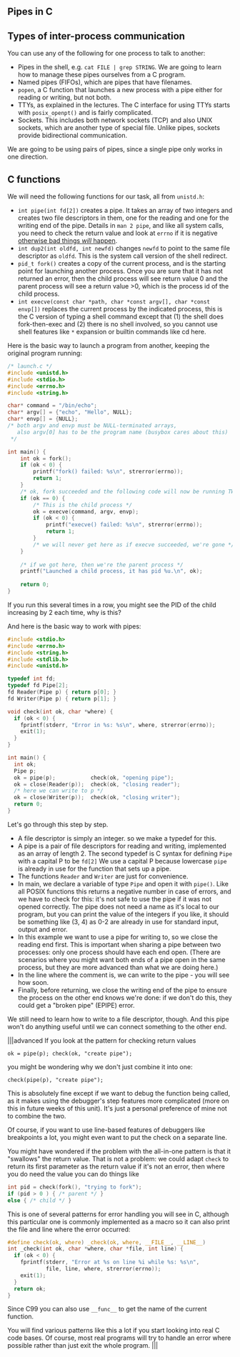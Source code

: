 ## Pipes in C

## Types of inter-process communication

You can use any of the following for one process to talk to another:

  - Pipes in the shell, e.g. `cat FILE | grep STRING`. We are going to learn how to manage these pipes ourselves from a C program.
  - Named pipes (FIFOs), which are pipes that have filenames.
  - `popen`, a C function that launches a new process with a pipe either for reading or writing, but not both.
  - TTYs, as explained in the lectures. The C interface for using TTYs starts with `posix_openpt()` and is fairly complicated.
  - Sockets. This includes both network sockets (TCP) and also UNIX sockets, which are another type of special file. Unlike pipes, sockets provide bidirectional communication.

We are going to be using pairs of pipes, since a single pipe only works in one direction.

## C functions

We will need the following functions for our task, all from `unistd.h`:

  - `int pipe(int fd[2])` creates a pipe. It takes an array of two integers and creates two file descriptors in them, one for the reading and one for the writing end of the pipe. Details in `man 2 pipe`, and like all system calls, you need to check the return value and look at `errno` if it is negative [otherwise bad things _will_ happen](http://rachelbythebay.com/w/2014/08/19/fork/).
  - `int dup2(int oldfd, int newfd)` changes `newfd` to point to the same file descriptor as `oldfd`. This is the system call version of the shell redirect.
  - `pid_t fork()` creates a copy of the current process, and is the starting point for launching another process. Once you are sure that it has not returned an error, then the child process will see return value 0 and the parent process will see a return value >0, which is the process id of the child process.
  - `int execve(const char *path, char *const argv[], char *const envp[])` replaces the current process by the indicated process, this is the C version of typing a shell command except that (1) the shell does fork-then-exec and (2) there is no shell involved, so you cannot use shell features like `*` expansion or builtin commands like cd here.

Here is the basic way to launch a program from another, keeping the original program running:

```C
/* launch.c */
#include <unistd.h>
#include <stdio.h>
#include <errno.h>
#include <string.h>

char* command = "/bin/echo";
char* argv[] = {"echo", "Hello", NULL};
char* envp[] = {NULL};
/* both argv and envp must be NULL-terminated arrays,
   also argv[0] has to be the program name (busybox cares about this)
 */

int main() {
    int ok = fork();
    if (ok < 0) {
        printf("fork() failed: %s\n", strerror(errno));
        return 1;
    }
    /* ok, fork succeeded and the following code will now be running TWICE */
    if (ok == 0) {
        /* This is the child process */
        ok = execve(command, argv, envp);
        if (ok < 0) {
            printf("execve() failed: %s\n", strerror(errno));
            return 1;
        }
        /* we will never get here as if execve succeeded, we're gone */
    }
    
    /* if we got here, then we're the parent process */
    printf("Launched a child process, it has pid %u.\n", ok);
    
    return 0;
}
```
If you run this several times in a row, you might see the PID of the child increasing by 2 each time, why is this?

And here is the basic way to work with pipes:

```C
#include <stdio.h>
#include <errno.h>
#include <string.h>
#include <stdlib.h>
#include <unistd.h>

typedef int fd;
typedef fd Pipe[2];
fd Reader(Pipe p) { return p[0]; }
fd Writer(Pipe p) { return p[1]; }

void check(int ok, char *where) {
  if (ok < 0) {
    fprintf(stderr, "Error in %s: %s\n", where, strerror(errno));
    exit(1);
  }
}

int main() {
  int ok;
  Pipe p;
  ok = pipe(p);           check(ok, "opening pipe");
  ok = close(Reader(p));  check(ok, "closing reader");
  /* here we can write to p */
  ok = close(Writer(p));  check(ok, "closing writer");
  return 0;
}
```

Let's go through this step by step.

  * A file descriptor is simply an integer. so we make a typedef for this.
  * A pipe is a pair of file descriptors for reading and writing, implemented as an array of length 2. The second typedef is C syntax for defining `Pipe` with a capital P to be `fd[2]` We use a capital P because lowercase `pipe` is already in use for the function that sets up a pipe.
  * The functions `Reader` and `Writer` are just for convenience.
  * In main, we declare a variable of type `Pipe` and open it with `pipe()`. Like all POSIX functions this returns a negative number in case of errors, and we have to check for this: it's not safe to use the pipe if it was not opened correctly. The pipe does not need a name as it's local to our program, but you can print the value of the integers if you like, it should be something like (3, 4) as 0-2 are already in use for standard input, output and error.
  * In this example we want to use a pipe for writing to, so we close the reading end first. This is important when sharing a pipe between two processes: only one process should have each end open. (There are scenarios where you might want both ends of a pipe open in the same process, but they are more advanced than what we are doing here.)
  * In the line where the comment is, we can write to the pipe - you will see how soon.
  * Finally, before returning, we close the writing end of the pipe to ensure the process on the other end knows we're done: if we don't do this, they could get a "broken pipe" (EPIPE) error.

We still need to learn how to write to a file descriptor, though. And this pipe won't do anything useful until we can connect something to the other end.

|||advanced
If you look at the pattern for checking return values

    ok = pipe(p); check(ok, "create pipe");

you might be wondering why we don't just combine it into one:

    check(pipe(p), "create pipe");

This is absolutely fine except if we want to debug the function being called, as it makes using the debugger's step features more complicated (more on this in future weeks of this unit). It's just a personal preference of mine not to combine the two.

Of course, if you want to use line-based features of debuggers like breakpoints a lot, you might even want to put the check on a separate line.

You might have wondered if the problem with the all-in-one pattern is that it "swallows" the return value. That is not a problem: we could adapt `check` to return its first parameter as the return value if it's not an error, then where you do need the value you can do things like

```C
int pid = check(fork(), "trying to fork");
if (pid > 0 ) { /* parent */ }
else { /* child */ }
```

This is one of several patterns for error handling you will see in C, although this particular one is commonly implemented as a macro so it can also print the file and line where the error occurred:

```C
#define check(ok, where) _check(ok, where, __FILE__, __LINE__)
int _check(int ok, char *where, char *file, int line) {
  if (ok < 0) {
    fprintf(stderr, "Error at %s on line %i while %s: %s\n", 
            file, line, where, strerror(errno));
    exit(1);
  }
  return ok;
}
```

Since C99 you can also use `__func__` to get the name of the current function.

You will find various patterns like this a lot if you start looking into real C code bases. Of course, most real programs will try to handle an error where possible rather than just exit the whole program.
|||
